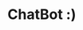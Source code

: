 #  ChatBot :)

<link rel="stylesheet" href="https://www.gstatic.com/dialogflow-console/fast/df-messenger/prod/v1/themes/df-messenger-default.css">
<script src="https://www.gstatic.com/dialogflow-console/fast/df-messenger/prod/v1/df-messenger.js"></script>
<df-messenger
  project-id="enduring-coil-466414-p0"
  agent-id="0bda424f-b967-450c-a054-30d03c86f4a9"
  language-code="en"
  max-query-length="-1">
  <df-messenger-chat-bubble
    chat-title="Travel Buddy">
  </df-messenger-chat-bubble>
</df-messenger>
<style>
  df-messenger {
    z-index: 999;
    position: fixed;
    --df-messenger-font-color: #000;
    --df-messenger-font-family: Google Sans;
    --df-messenger-chat-background: #f3f6fc;
    --df-messenger-message-user-background: #d3e3fd;
    --df-messenger-message-bot-background: #fff;
    bottom: 16px;
    right: 16px;
  }
</style>
